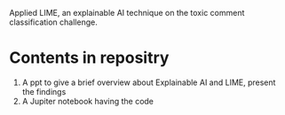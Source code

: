 Applied LIME, an explainable AI technique on the toxic comment classification challenge.

# Contents in repositry
1. A ppt to give a brief overview about Explainable AI and LIME, present the findings
3. A Jupiter notebook having the code
